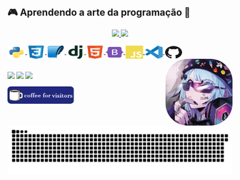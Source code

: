 ## 🎮 Aprendendo a arte da programação 🎲
<div align="center">
  <a href="https://github.com/kenjimiura89">
  <img height="150em" src="https://github-readme-stats.vercel.app/api?username=kenjimiura89&show_icons=true&theme=synthwave&include_all_commits=true&title_color=purple&count_private=true"/>
  <img height="150em" src="https://github-readme-stats.vercel.app/api/top-langs/?username=kenjimiura89&layout=compact&&title_color=pink&theme=synthwave"/>
</div>
<div style="display: inline_block"><br>
  <img align="center" alt="Kenji-Python" height="30" width="40" src="https://raw.githubusercontent.com/devicons/devicon/master/icons/python/python-original.svg">
  <img align="center" alt="Kenji-CSS" height="30" width="40" src="https://raw.githubusercontent.com/devicons/devicon/master/icons/css3/css3-original.svg">
  <img align="center" alt="Kenji-sqlite" height="30" width="40" src="https://raw.githubusercontent.com/devicons/devicon/master/icons/sqlite/sqlite-original.svg">
  <img align="center" alt="Kenji-django" height="30" width="40" src="https://raw.githubusercontent.com/devicons/devicon/master/icons/django/django-plain.svg">
  <img align="center" alt="Kenji-HTML" height="30" width="40" src="https://raw.githubusercontent.com/devicons/devicon/master/icons/html5/html5-original.svg">
  <img align="center" alt="Kenji-boostrap" height="30" width="40" src="https://raw.githubusercontent.com/devicons/devicon/master/icons/bootstrap/bootstrap-plain.svg">
  <img align="center" alt="Kenji-Js" height="30" width="40" src="https://raw.githubusercontent.com/devicons/devicon/master/icons/javascript/javascript-plain.svg">
  <img align="center" alt="Kenji-Vscode" height="30" width="40" src="https://raw.githubusercontent.com/devicons/devicon/master/icons/vscode/vscode-original.svg">
  <img align="center" alt="Kenji-github" height="30" width="40" src="https://raw.githubusercontent.com/devicons/devicon/master/icons/github/github-original.svg">


  <img align="right" alt="Rafa-pic" height="150" style="border-radius:50px;" src="https://github.com/kenjimiura89/kenjimiura89/blob/main/78409539_p0.png">
</div> 
  
  ##
 
<div> 
  <a href="https://www.instagram.com/kenji.miuraa/" target="_blank"><img src="https://img.shields.io/badge/-Instagram-483D8B?style=for-the-badge&logo=instagram&logoColor=white" target="_blank"></a>
  <a href = "mailto:paulokmiura@gmail.com"><img src="https://img.shields.io/badge/-Gmail-483D8B?style=for-the-badge&logo=gmail&logoColor=white" target="_blank"></a>
  <a href="https://www.linkedin.com/in/paulo-miura-7b12a9122/" target="_blank"><img src="https://img.shields.io/badge/-LinkedIn-483D8B?style=for-the-badge&logo=linkedin&logoColor=white" target="_blank"></a> 
  
  <a href="https://www.freepik.com/free-photo/coffee_1271492.htm" target="_blank"><img src="https://github.com/IsadoraFerrao/IsadoraFerrao/blob/main/coffee.png" alt="Free coffee for visitors" style="height: 40px !important;width: 150px !important;" ></a>
  
  ![Snake animation](https://github.com/IsadoraFerrao/IsadoraFerrao/blob/main/snake.svg)
</div>
